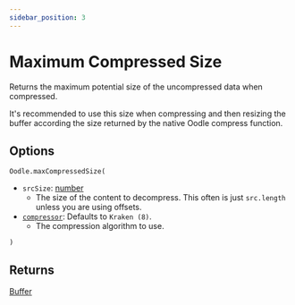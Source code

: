 ```yaml
---
sidebar_position: 3
---
```

# Maximum Compressed Size
Returns the maximum potential size of the uncompressed data when compressed.

It's recommended to use this size when compressing and then resizing the buffer according the size returned by the native Oodle compress function.

## Options
`Oodle.maxCompressedSize(`
- `srcSize`: [number](https://developer.mozilla.org/docs/Web/JavaScript/Reference/Global_Objects/Number)
  - The size of the content to decompress. This often is just `src.length` unless you are using offsets.
- [`compressor`](../constants/compressor): Defaults to `Kraken (8)`.
  - The compression algorithm to use.

`)`

## Returns
[Buffer](https://nodejs.org/api/buffer.html#class-buffer)